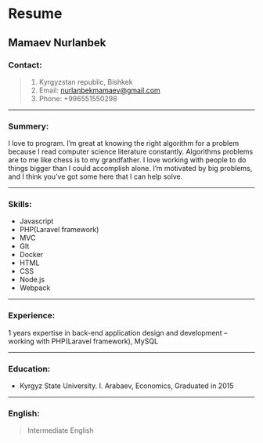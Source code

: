 # Resume 
## Mamaev Nurlanbek

### Contact:
> 1.   Kyrgyzstan republic, Bishkek
> 2.   Email: nurlanbekmamaev@gmail.com
> 3.   Phone: +996551550298
______________________________________________________________
### Summery:
I love to program. 
I’m great at knowing the right algorithm for a problem because I read computer science literature constantly.
Algorithms problems are to me like chess is to my grandfather.
I love working with people to do things bigger than I could accomplish alone.
I’m motivated by big problems, and I think you’ve got some here that I can help solve.
______________________________________________________________________________________________
### Skills:
- Javascript
- PHP(Laravel framework)
- MVC
- GIt
- Docker
- HTML
- CSS
- Node.js
- Webpack
_ _ _ _ _ _ _ _ _ _ _ _ _ _ __ _ 
### Experience:
1 years expertise in back-end application design and development – working with PHP(Laravel framework), MySQL
________________________________________________________________________________
### Education: 
 + Kyrgyz State University. I. Arabaev, Economics, Graduated in 2015
 ________________________________________________________________________
### English: 
> Intermediate English